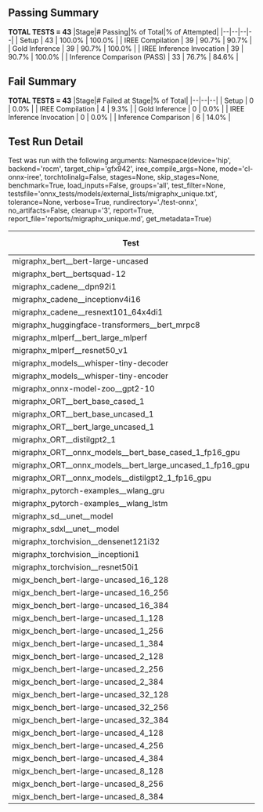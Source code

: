 ## Passing Summary

**TOTAL TESTS = 43**
|Stage|# Passing|% of Total|% of Attempted|
|--|--|--|--|
| Setup | 43 | 100.0% | 100.0% |
| IREE Compilation | 39 | 90.7% | 90.7% |
| Gold Inference | 39 | 90.7% | 100.0% |
| IREE Inference Invocation | 39 | 90.7% | 100.0% |
| Inference Comparison (PASS) | 33 | 76.7% | 84.6% |
## Fail Summary

**TOTAL TESTS = 43**
|Stage|# Failed at Stage|% of Total|
|--|--|--|
| Setup | 0 | 0.0% |
| IREE Compilation | 4 | 9.3% |
| Gold Inference | 0 | 0.0% |
| IREE Inference Invocation | 0 | 0.0% |
| Inference Comparison | 6 | 14.0% |
## Test Run Detail
Test was run with the following arguments:
Namespace(device='hip', backend='rocm', target_chip='gfx942', iree_compile_args=None, mode='cl-onnx-iree', torchtolinalg=False, stages=None, skip_stages=None, benchmark=True, load_inputs=False, groups='all', test_filter=None, testsfile='onnx_tests/models/external_lists/migraphx_unique.txt', tolerance=None, verbose=True, rundirectory='./test-onnx', no_artifacts=False, cleanup='3', report=True, report_file='reports/migraphx_unique.md', get_metadata=True)

| Test | Exit Status | Mean Benchmark Time (ms) | Notes |
|--|--|--|--|
| migraphx_bert__bert-large-uncased | PASS | 19.208341144402365 | |
| migraphx_bert__bertsquad-12 | compilation | None | |
| migraphx_cadene__dpn92i1 | PASS | 3.863773730913119 | |
| migraphx_cadene__inceptionv4i16 | PASS | 27.323378692250486 | |
| migraphx_cadene__resnext101_64x4di1 | PASS | 4.431479059233805 | |
| migraphx_huggingface-transformers__bert_mrpc8 | PASS | 7.1955516295531465 | |
| migraphx_mlperf__bert_large_mlperf | Numerics | 27.18236052561014 | |
| migraphx_mlperf__resnet50_v1 | Numerics | 14.006107346746525 | |
| migraphx_models__whisper-tiny-decoder | PASS | 41.365410332646746 | |
| migraphx_models__whisper-tiny-encoder | Numerics | 127.3733443336419 | |
| migraphx_onnx-model-zoo__gpt2-10 | compilation | None | |
| migraphx_ORT__bert_base_cased_1 | PASS | 118.1639997230377 | |
| migraphx_ORT__bert_base_uncased_1 | PASS | 118.05172938774274 | |
| migraphx_ORT__bert_large_uncased_1 | PASS | 521.1485446658722 | |
| migraphx_ORT__distilgpt2_1 | PASS | 69.25243853305194 | |
| migraphx_ORT__onnx_models__bert_base_cased_1_fp16_gpu | Numerics | 65.52863796947128 | |
| migraphx_ORT__onnx_models__bert_large_uncased_1_fp16_gpu | Numerics | 312.70721416634234 | |
| migraphx_ORT__onnx_models__distilgpt2_1_fp16_gpu | Numerics | 35.45593724050343 | |
| migraphx_pytorch-examples__wlang_gru | PASS | 16.776547381180404 | |
| migraphx_pytorch-examples__wlang_lstm | PASS | 9.111618467978445 | |
| migraphx_sd__unet__model | import_model | None | |
| migraphx_sdxl__unet__model | import_model | None | |
| migraphx_torchvision__densenet121i32 | PASS | 17.73569676643092 | |
| migraphx_torchvision__inceptioni1 | PASS | 4.376962246768223 | |
| migraphx_torchvision__resnet50i1 | PASS | 3.167792697712397 | |
| migx_bench_bert-large-uncased_16_128 | PASS | 27.871040386962704 | |
| migx_bench_bert-large-uncased_16_256 | PASS | 40.28594407416811 | |
| migx_bench_bert-large-uncased_16_384 | PASS | 59.69028924927341 | |
| migx_bench_bert-large-uncased_1_128 | PASS | 12.20917501741078 | |
| migx_bench_bert-large-uncased_1_256 | PASS | 12.759811923739074 | |
| migx_bench_bert-large-uncased_1_384 | PASS | 19.221098783639942 | |
| migx_bench_bert-large-uncased_2_128 | PASS | 12.546090190664385 | |
| migx_bench_bert-large-uncased_2_256 | PASS | 19.319844629569193 | |
| migx_bench_bert-large-uncased_2_384 | PASS | 20.437531098186987 | |
| migx_bench_bert-large-uncased_32_128 | PASS | 38.724431315198736 | |
| migx_bench_bert-large-uncased_32_256 | PASS | 75.53818837024866 | |
| migx_bench_bert-large-uncased_32_384 | PASS | 118.57567855420508 | |
| migx_bench_bert-large-uncased_4_128 | PASS | 19.656047666878155 | |
| migx_bench_bert-large-uncased_4_256 | PASS | 20.880142058683536 | |
| migx_bench_bert-large-uncased_4_384 | PASS | 24.679857309945806 | |
| migx_bench_bert-large-uncased_8_128 | PASS | 20.945304117976416 | |
| migx_bench_bert-large-uncased_8_256 | PASS | 28.46767111991842 | |
| migx_bench_bert-large-uncased_8_384 | PASS | 35.85072613289715 | |
